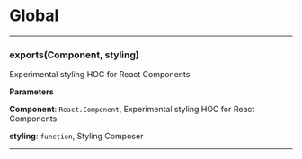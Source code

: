 # Global





* * *

### exports(Component, styling) 

Experimental styling HOC for React Components

**Parameters**

**Component**: `React.Component`, Experimental styling HOC for React Components

**styling**: `function`, Styling Composer




* * *










